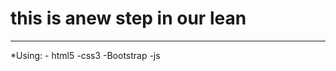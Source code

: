 # this is anew step in our lean 
-------------------------------------------------
*Using:
    - html5 
    -css3 
    -Bootstrap 
    -js
    
